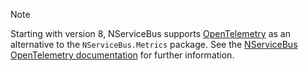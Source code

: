 > [!NOTE]
> Starting with version 8, NServiceBus supports [OpenTelemetry](https://opentelemetry.io/) as an alternative to the `NServiceBus.Metrics` package. See the [NServiceBus OpenTelemetry documentation](/nservicebus/operations/opentelemetry.md) for further information.